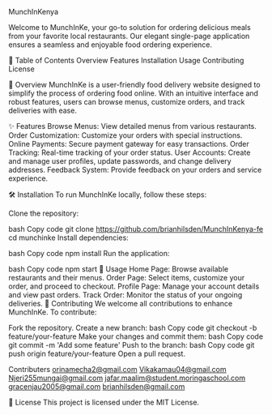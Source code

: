 MunchInKenya

Welcome to MunchInKe, your go-to solution for ordering delicious meals from your favorite local restaurants. Our elegant single-page application ensures a seamless and enjoyable food ordering experience.

📖 Table of Contents
Overview
Features
Installation
Usage
Contributing
License

🌟 Overview
MunchInKe is a user-friendly food delivery website designed to simplify the process of ordering food online. With an intuitive interface and robust features, users can browse menus, customize orders, and track deliveries with ease.

✨ Features
Browse Menus: View detailed menus from various restaurants.
Order Customization: Customize your orders with special instructions.
Online Payments: Secure payment gateway for easy transactions.
Order Tracking: Real-time tracking of your order status.
User Accounts: Create and manage user profiles, update passwords, and change delivery addresses.
Feedback System: Provide feedback on your orders and service experience.


🛠️ Installation
To run MunchInKe locally, follow these steps:

Clone the repository:

bash
Copy code
git clone https://github.com/brianhilsden/MunchInKenya-fe
cd munchinke
Install dependencies:

bash
Copy code
npm install
Run the application:

bash
Copy code
npm start
🚀 Usage
Home Page: Browse available restaurants and their menus.
Order Page: Select items, customize your order, and proceed to checkout.
Profile Page: Manage your account details and view past orders.
Track Order: Monitor the status of your ongoing deliveries.
🤝 Contributing
We welcome all contributions to enhance MunchInKe. To contribute:

Fork the repository.
Create a new branch:
bash
Copy code
git checkout -b feature/your-feature
Make your changes and commit them:
bash
Copy code
git commit -m 'Add some feature'
Push to the branch:
bash
Copy code
git push origin feature/your-feature
Open a pull request.

Contributers
 orinamecha2@gmail.com
 Vikakamau04@gmail.com
 Njeri255mungai@gmail.com
 jafar.maalim@student.moringaschool.com
 gracenjau2005@gmail.com
 brianhilsden@gmail.com

📄 License
This project is licensed under the MIT License.